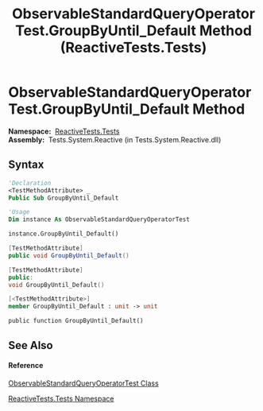 ﻿---
title: ObservableStandardQueryOperatorTest.GroupByUntil_Default Method  (ReactiveTests.Tests)
TOCTitle: GroupByUntil_Default Method
ms:assetid: M:ReactiveTests.Tests.ObservableStandardQueryOperatorTest.GroupByUntil_Default
ms:mtpsurl: https://msdn.microsoft.com/en-us/library/reactivetests.tests.observablestandardqueryoperatortest.groupbyuntil_default(v=VS.103)
ms:contentKeyID: 36619542
ms.date: 06/28/2011
mtps_version: v=VS.103
f1_keywords:
- ReactiveTests.Tests.ObservableStandardQueryOperatorTest.GroupByUntil_Default
dev_langs:
- CSharp
- JScript
- VB
- FSharp
- c++
---

# ObservableStandardQueryOperatorTest.GroupByUntil\_Default Method

**Namespace:**  [ReactiveTests.Tests](hh289046\(v=vs.103\).md)  
**Assembly:**  Tests.System.Reactive (in Tests.System.Reactive.dll)

## Syntax

``` vb
'Declaration
<TestMethodAttribute> _
Public Sub GroupByUntil_Default
```

``` vb
'Usage
Dim instance As ObservableStandardQueryOperatorTest

instance.GroupByUntil_Default()
```

``` csharp
[TestMethodAttribute]
public void GroupByUntil_Default()
```

``` c++
[TestMethodAttribute]
public:
void GroupByUntil_Default()
```

``` fsharp
[<TestMethodAttribute>]
member GroupByUntil_Default : unit -> unit 
```

``` jscript
public function GroupByUntil_Default()
```

## See Also

#### Reference

[ObservableStandardQueryOperatorTest Class](hh288944\(v=vs.103\).md)

[ReactiveTests.Tests Namespace](hh289046\(v=vs.103\).md)

